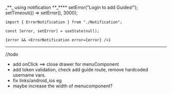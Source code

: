 \_**\_ using notification **\_\*\*\*\*
setError("Login to add Guides!");
setTimeout(() => setError(), 3000);

    import { ErrorNotification } from "./Notification";

    const [error, setError] = useState(null);

    {error && <ErrorNotification error={error} />}

---

//todo

- add onClick ==> close drawer for menuComponent
- add token validation, check add guide route, remove hardcoded username vars.
- fix links/android_ios eg
- maybe increase the width of menucomponent?
